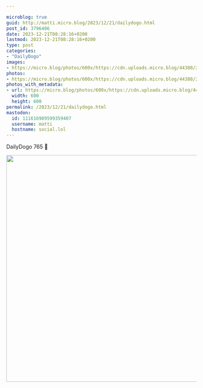 ```yaml
---

microblog: true
guid: http://matti.micro.blog/2023/12/21/dailydogo.html
post_id: 3796406
date: 2023-12-21T08:28:16+0200
lastmod: 2023-12-21T08:28:16+0200
type: post
categories:
- "DailyDogo"
images:
- https://micro.blog/photos/600x/https://cdn.uploads.micro.blog/44388/2023/44a3560eed824073aaf0883549b3b552.jpg
photos:
- https://micro.blog/photos/600x/https://cdn.uploads.micro.blog/44388/2023/44a3560eed824073aaf0883549b3b552.jpg
photos_with_metadata:
- url: https://micro.blog/photos/600x/https://cdn.uploads.micro.blog/44388/2023/44a3560eed824073aaf0883549b3b552.jpg
  width: 600
  height: 600
permalink: /2023/12/21/dailydogo.html
mastodon:
  id: 111616989599359407
  username: matti
  hostname: social.lol
---
```

DailyDogo 765 🐶

<img src="/media/uploads/2023/44a3560eed824073aaf0883549b3b552.jpg" width="600" height="600" alt="" />

